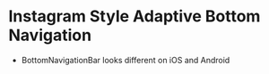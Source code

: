 # Instagram Style Adaptive Bottom Navigation

- BottomNavigationBar looks different on iOS and Android